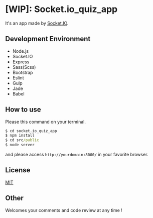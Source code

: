 # [WIP]: Socket.io_quiz_app
It's an app made by [Socket.IO](http://socket.io/).


## Development Environment
- Node.js
- Socket.IO
- Express
- Sass(Scss)
- Bootstrap
- Eslint
- Gulp
- Jade
- Babel


## How to use
Please this command on your terminal.

```cmd
$ cd socket.io_quiz_app
$ npm install
$ cd src/public
$ node server
```
and please access `http://yourdomain:8000/` in your favorite browser.


## License
[MIT](LICENSE)


## Other
Welcomes your comments and code review at any time !
